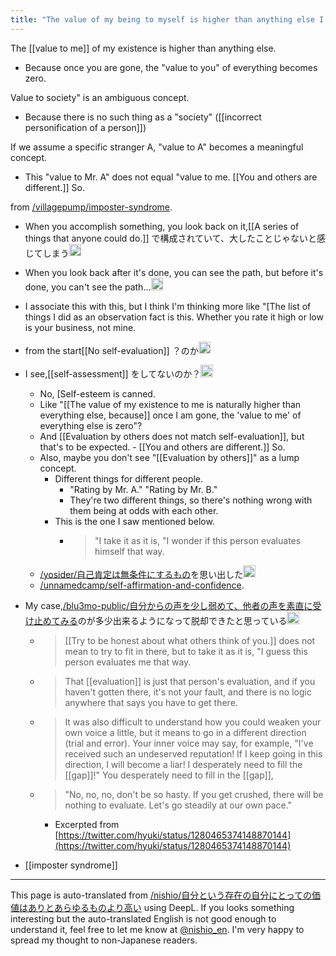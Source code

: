 ```yaml
---
title: "The value of my being to myself is higher than anything else I can think of."
---
```


The [[value to me]] of my existence is higher than anything else.
- Because once you are gone, the "value to you" of everything becomes zero.

Value to society" is an ambiguous concept.
- Because there is no such thing as a "society" ([[incorrect personification of a person]])

If we assume a specific stranger A, "value to A" becomes a meaningful concept.
- This "value to Mr. A" does not equal "value to me. [[You and others are different.]] So.



from [/villagepump/imposter-syndrome](https://scrapbox.io/villagepump/imposter-syndrome).
- When you accomplish something, you look back on it,[[A series of things that anyone could do.]] で構成されていて、大したことじゃないと感じてしまう<img src='https://scrapbox.io/api/pages/villagepump/yosider/icon' alt='/villagepump/yosider.icon' height="19.5"/>
- When you look back after it's done, you can see the path, but before it's done, you can't see the path...<img src='https://scrapbox.io/api/pages/villagepump/nishio/icon' alt='/villagepump/nishio.icon' height="19.5"/>
- I associate this with this, but I think I'm thinking more like "[The list of things I did as an observation fact is this. Whether you rate it high or low is your business, not mine.
- from the start[[No self-evaluation]] ？のか<img src='https://scrapbox.io/api/pages/villagepump/yosider/icon' alt='/villagepump/yosider.icon' height="19.5"/>
- I see,[[self-assessment]] をしてないのか？<img src='https://scrapbox.io/api/pages/villagepump/nishio/icon' alt='/villagepump/nishio.icon' height="19.5"/>
    - No, [Self-esteem is canned.
    - Like "[[The value of my existence to me is naturally higher than everything else, because]] once I am gone, the 'value to me' of everything else is zero"?
    - And [[Evaluation by others does not match self-evaluation]], but that's to be expected.
            - [[You and others are different.]] So.
    - Also, maybe you don't see "[[Evaluation by others]]" as a lump concept.
        - Different things for different people.
            - "Rating by Mr. A." "Rating by Mr. B."
            - They're two different things, so there's nothing wrong with them being at odds with each other.
        - This is the one I saw mentioned below.
            - > "I take it as it is, "I wonder if this person evaluates himself that way.
    - [/yosider/自己肯定は無条件にするもの](https://scrapbox.io/yosider/自己肯定は無条件にするもの)を思い出した<img src='https://scrapbox.io/api/pages/villagepump/yosider/icon' alt='/villagepump/yosider.icon' height="19.5"/>
    - [/unnamedcamp/self-affirmation-and-confidence](https://scrapbox.io/unnamedcamp/self-affirmation-and-confidence).


- My case,[/blu3mo-public/自分からの声を少し弱めて、他者の声を素直に受け止めてみる](https://scrapbox.io/blu3mo-public/自分からの声を少し弱めて、他者の声を素直に受け止めてみる)のが多少出来るようになって脱却できたと思っている<img src='https://scrapbox.io/api/pages/villagepump/blu3mo/icon' alt='/villagepump/blu3mo.icon' height="19.5"/>
    - >  [[Try to be honest about what others think of you.]] does not mean to try to fit in there, but to take it as it is, "I guess this person evaluates me that way.
    - >  That [[evaluation]] is just that person's evaluation, and if you haven't gotten there, it's not your fault, and there is no logic anywhere that says you have to get there.
    - >  It was also difficult to understand how you could weaken your own voice a little, but it means to go in a different direction (trial and error). Your inner voice may say, for example, "I've received such an undeserved reputation! If I keep going in this direction, I will become a liar! I desperately need to fill the [[gap]]!" You desperately need to fill in the [[gap]],
    - >  "No, no, no, don't be so hasty. If you get crushed, there will be nothing to evaluate. Let's go steadily at our own pace."
        - Excerpted from [https://twitter.com/hyuki/status/1280465374148870144](https://twitter.com/hyuki/status/1280465374148870144)

- [[imposter syndrome]]

---
This page is auto-translated from [/nishio/自分という存在の自分にとっての価値はありとあらゆるものより高い](https://scrapbox.io/nishio/自分という存在の自分にとっての価値はありとあらゆるものより高い) using DeepL. If you looks something interesting but the auto-translated English is not good enough to understand it, feel free to let me know at [@nishio_en](https://twitter.com/nishio_en). I'm very happy to spread my thought to non-Japanese readers.